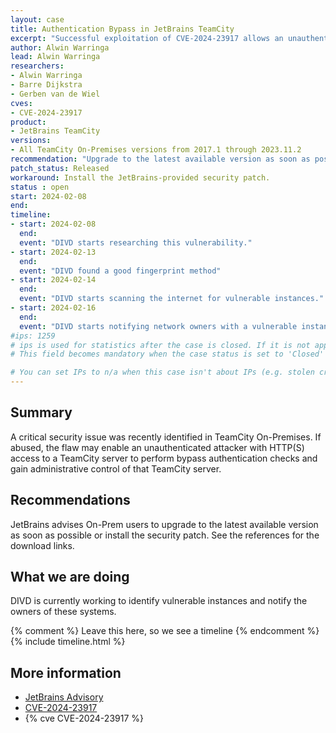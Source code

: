 ```yaml
---
layout: case
title: Authentication Bypass in JetBrains TeamCity
excerpt: "Successful exploitation of CVE-2024-23917 allows an unauthenticated attacker with HTTP(S) access to a TeamCity server to bypass authentication checks and gain administrative control of that TeamCity server."
author: Alwin Warringa
lead: Alwin Warringa
researchers:
- Alwin Warringa
- Barre Dijkstra
- Gerben van de Wiel
cves:
- CVE-2024-23917
product: 
- JetBrains TeamCity
versions: 
- All TeamCity On-Premises versions from 2017.1 through 2023.11.2
recommendation: "Upgrade to the latest available version as soon as possible or apply the provided security patch"
patch_status: Released
workaround: Install the JetBrains-provided security patch.
status : open
start: 2024-02-08
end: 
timeline:
- start: 2024-02-08
  end:
  event: "DIVD starts researching this vulnerability."
- start: 2024-02-13
  end:
  event: "DIVD found a good fingerprint method"
- start: 2024-02-14
  end:
  event: "DIVD starts scanning the internet for vulnerable instances."
- start: 2024-02-16
  end:
  event: "DIVD starts notifying network owners with a vulnerable instance in their network."
#ips: 1259
# ips is used for statistics after the case is closed. If it is not applicable, you can set IPs to n/a (e.g. stolen credentials)
# This field becomes mandatory when the case status is set to 'Closed'

# You can set IPs to n/a when this case isn't about IPs (e.g. stolen credentials)
---
```

## Summary

A critical security issue was recently identified in TeamCity On-Premises. If abused, the flaw may enable an unauthenticated attacker with HTTP(S) access to a TeamCity server to perform bypass authentication checks and gain administrative control of that TeamCity server. 

## Recommendations

JetBrains advises On-Prem users to upgrade to the latest available version as soon as possible or install the security patch. See the references for the download links.

## What we are doing

DIVD is currently working to identify vulnerable instances and notify the owners of these systems. 

{% comment %}  Leave this here, so we see a timeline {% endcomment %}
{% include timeline.html %}

## More information
* [JetBrains Advisory](https://blog.jetbrains.com/teamcity/2024/02/critical-security-issue-affecting-teamcity-on-premises-cve-2024-23917/)
* [CVE-2024-23917](https://nvd.nist.gov/vuln/detail/CVE-2024-23917)
* {% cve CVE-2024-23917 %}
